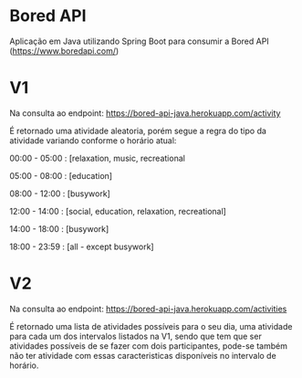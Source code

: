 # Bored API

Aplicação em Java utilizando Spring Boot para consumir a Bored API (https://www.boredapi.com/)

# V1
Na consulta ao endpoint: https://bored-api-java.herokuapp.com/activity

É retornado uma atividade aleatoria, porém segue a regra do tipo da atividade variando conforme o horário atual:

00:00 - 05:00 : [relaxation, music, recreational

05:00 - 08:00 : [education]

08:00 - 12:00 : [busywork]

12:00 - 14:00 : [social, education, relaxation, recreational]

14:00 - 18:00 : [busywork] 

18:00 - 23:59 : [all - except busywork] 

# V2

Na consulta ao endpoint: https://bored-api-java.herokuapp.com/activities

É retornado uma lista de atividades possíveis para o seu dia, uma atividade para cada um dos intervalos listados na V1, sendo que tem que ser atividades possíveis de se fazer com dois participantes, pode-se também não ter atividade com essas caracteristicas disponíveis no intervalo de horário.


